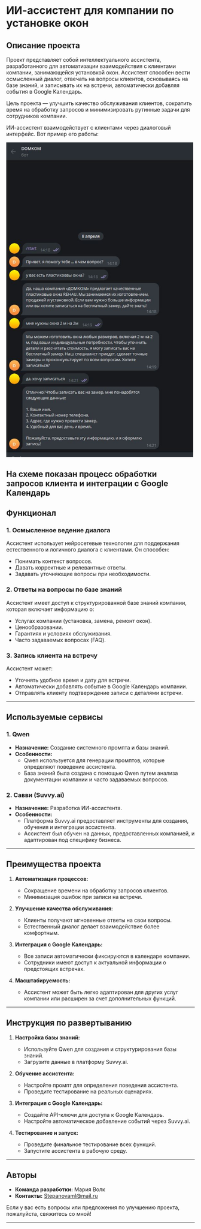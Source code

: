 # ИИ-ассистент для компании по установке окон

## Описание проекта

Проект представляет собой интеллектуального ассистента, разработанного для автоматизации взаимодействия с клиентами компании, занимающейся установкой окон. Ассистент способен вести осмысленный диалог, отвечать на вопросы клиентов, основываясь на базе знаний, и записывать их на встречи, автоматически добавляя события в Google Календарь.

Цель проекта — улучшить качество обслуживания клиентов, сократить время на обработку запросов и минимизировать рутинные задачи для сотрудников компании.

ИИ-ассистент взаимодействует с клиентами через диалоговый интерфейс. Вот пример его работы:

<img src="https://github.com/neshika/profile/blob/main/%D0%B1%D0%BE%D1%82.JPG?raw=true" alt="Пример работы ассистента" width="500" />

На схеме показан процесс обработки запросов клиента и интеграции с Google Календарь
---

## Функционал

### 1. **Осмысленное ведение диалога**
Ассистент использует нейросетевые технологии для поддержания естественного и логичного диалога с клиентами. Он способен:
- Понимать контекст вопросов.
- Давать корректные и релевантные ответы.
- Задавать уточняющие вопросы при необходимости.

### 2. **Ответы на вопросы по базе знаний**
Ассистент имеет доступ к структурированной базе знаний компании, которая включает информацию о:
- Услугах компании (установка, замена, ремонт окон).
- Ценообразовании.
- Гарантиях и условиях обслуживания.
- Часто задаваемых вопросах (FAQ).

### 3. **Запись клиента на встречу**
Ассистент может:
- Уточнять удобное время и дату для встречи.
- Автоматически добавлять событие в Google Календарь компании.
- Отправлять клиенту подтверждение записи с деталями встречи.

---

## Используемые сервисы

### 1. **Qwen**
- **Назначение:** Создание системного промпта и базы знаний.
- **Особенности:**
  - Qwen используется для генерации промптов, которые определяют поведение ассистента.
  - База знаний была создана с помощью Qwen путем анализа документации компании и часто задаваемых вопросов.

### 2. **Савви (Suvvy.ai)**
- **Назначение:** Разработка ИИ-ассистента.
- **Особенности:**
  - Платформа Suvvy.ai предоставляет инструменты для создания, обучения и интеграции ассистента.
  - Ассистент был обучен на данных, предоставленных компанией, и адаптирован под специфику бизнеса.

---

## Преимущества проекта

1. **Автоматизация процессов:**
   - Сокращение времени на обработку запросов клиентов.
   - Минимизация ошибок при записи на встречи.

2. **Улучшение качества обслуживания:**
   - Клиенты получают мгновенные ответы на свои вопросы.
   - Естественный диалог делает взаимодействие более комфортным.

3. **Интеграция с Google Календарь:**
   - Все записи автоматически фиксируются в календаре компании.
   - Сотрудники имеют доступ к актуальной информации о предстоящих встречах.

4. **Масштабируемость:**
   - Ассистент может быть легко адаптирован для других услуг компании или расширен за счет дополнительных функций.

---

## Инструкция по развертыванию

1. **Настройка базы знаний:**
   - Используйте Qwen для создания и структурирования базы знаний.
   - Загрузите данные в платформу Suvvy.ai.

2. **Обучение ассистента:**
   - Настройте промпт для определения поведения ассистента.
   - Проведите тестирование на реальных сценариях.

3. **Интеграция с Google Календарь:**
   - Создайте API-ключи для доступа к Google Календарь.
   - Настройте автоматическое добавление событий через Suvvy.ai.

4. **Тестирование и запуск:**
   - Проведите финальное тестирование всех функций.
   - Запустите ассистента в рабочую среду.

---

## Авторы

- **Команда разработки:** Мария Волк
- **Контакты:** Stepanovaml@mail.ru

Если у вас есть вопросы или предложения по улучшению проекта, пожалуйста, свяжитесь со мной!

---
